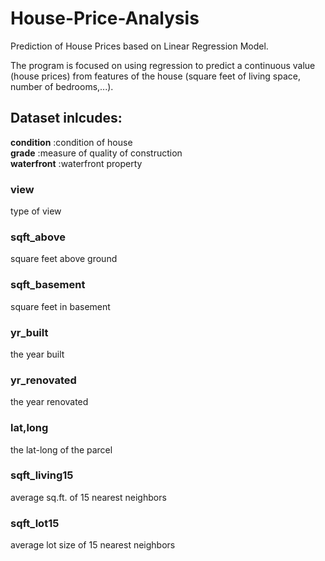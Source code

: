 # House-Price-Analysis
Prediction of House Prices based on Linear Regression Model.

The program is focused on using regression to predict a continuous value (house prices) from features of the house (square feet of living space, number of bedrooms,...).

## Dataset inlcudes:

**condition**     :condition of house				
**grade**         :measure of quality of construction				
**waterfront**    :waterfront property				
### view
type of view				
### sqft_above
square feet above ground				
### sqft_basement
square feet in basement				
### yr_built
the year built				
### yr_renovated
the year renovated				
### lat,long
the lat-long of the parcel				
### sqft_living15
average sq.ft. of 15 nearest neighbors 				
### sqft_lot15
average lot size of 15 nearest neighbors 
